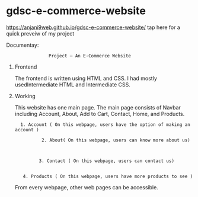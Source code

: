 # gdsc-e-commerce-website
 https://anjani9web.github.io/gdsc-e-commerce-website/  tap here for a quick preveiw of my project

    
 Documentay:
                    
                    Project – An E-Commerce Website

1.	Frontend 
       
      The frontend is written using HTML and CSS. I had mostly usedIntermediate HTML and Intermediate CSS.
      
2.	Working 
    
    This website has one main page. The main page consists of Navbar including Account, About, Add to Cart, Contact, Home, and Products.
                                              
          1. Account ( On this webpage, users have the option of making an account )                                                                                                      
                                                                   
                  2. About( On this webpage, users can know more about us)
                                          


                 3. Contact ( On this webpage, users can contact us)
                                           

           4. Products ( On this webpage, users have more products to see )

     
     From every webpage, other web pages can be accessible.
